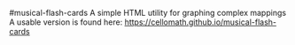 #musical-flash-cards
A simple HTML utility for graphing complex mappings
A usable version is found here: https://cellomath.github.io/musical-flash-cards
